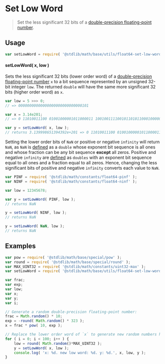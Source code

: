 Set Low Word
===
> Set the less significant 32 bits of a [double-precision floating-point number][ieee754].


<!-- <usage> -->
## Usage

``` javascript
var setLowWord = require( '@stdlib/math/base/utils/float64-set-low-word' );
```

#### setLowWord( x, low )

Sets the less significant 32 bits (lower order word) of a [double-precision floating-point number][ieee754] `x` to a bit sequence represented by an unsigned 32-bit integer `low`. The returned `double` will have the same more significant 32 bits (higher order word) as `x`.

``` javascript
var low = 5 >>> 0;
// => 00000000000000000000000000000101

var x = 3.14e201;
// => 0 11010011100 01001000001011000011 10010011110010110101100010000010

var y = setLowWord( x, low );
// returns 3.139998651394392e+201 => 0 11010011100 01001000001011000011 00000000000000000000000000000101
```

Setting the lower order bits of `NaN` or positive or negative `infinity` will return `NaN`, as `NaN` is [defined][ieee754] as a `double` whose exponent bit sequence is all ones and whose fraction can be any bit sequence __except__ all zeros. Positive and negative `infinity` are [defined][ieee754] as `doubles` with an exponent bit sequence equal to all ones and a fraction equal to all zeros. Hence, changing the less significant bits of positive and negative `infinity` converts each value to `NaN`.

``` javascript
var PINF = require( '@stdlib/math/constants/float64-pinf' );
var NINF = require( '@stdlib/math/constants/float64-ninf' );

var low = 12345678;

var y = setLowWord( PINF, low );
// returns NaN  

y = setLowWord( NINF, low );
// returns NaN

y = setLowWord( NaN, low );
// returns NaN
```
<!-- </usage> -->

<!-- <examples> -->
## Examples

``` javascript
var pow = require( '@stdlib/math/base/special/pow' );
var round = require( '@stdlib/math/base/special/round' );
var MAX_UINT32 = require( '@stdlib/math/constants/uint32-max' );
var setLowWord = require( '@stdlib/math/base/utils/float64-set-low-word' );

var frac;
var exp;
var low;
var x;
var y;
var i;

// Generate a random double-precision floating-point number:
frac = Math.random() * 10;
exp = -round( Math.random() * 323 );
x = frac * pow( 10, exp );

// Replace the lower order word of `x` to generate new random numbers having the same higher order word...
for ( i = 0; i < 100; i++ ) {
    low = round( Math.random()*MAX_UINT32 );
    y = setLowWord( x, low );
    console.log( 'x: %d. new low word: %d. y: %d.', x, low, y );
}
```
<!-- </examples> -->

<!-- <links> -->
[ieee754]: https://en.wikipedia.org/wiki/IEEE_754-1985
<!-- </links> -->
